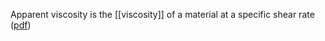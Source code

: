 Apparent viscosity is the [[viscosity]] of a material at a specific shear rate ([pdf](zotero://open-pdf/library/items/ZQSHVHBK?page=2&annotation=2CEZ5JQU))